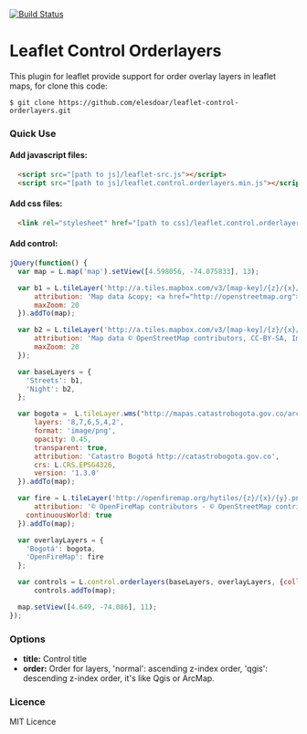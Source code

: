 [![Build Status](https://travis-ci.org/elesdoar/leaflet-control-orderlayers.png?branch=master)](https://travis-ci.org/elesdoar/leaflet-control-orderlayers)

Leaflet Control Orderlayers
===========================

This plugin for leaflet provide support for order overlay layers in leaflet maps, for clone this code:

```
$ git clone https://github.com/elesdoar/leaflet-control-orderlayers.git
```
### Quick Use

#### Add javascript files:

```html
  <script src="[path to js]/leaflet-src.js"></script>
  <script src="[path to js]/leaflet.control.orderlayers.min.js"></script>
```

#### Add css files:

```html
  <link rel="stylesheet" href="[path to css]/leaflet.control.orderlayers.css" />
```

#### Add control:

```js
jQuery(function() {
  var map = L.map('map').setView([4.598056, -74.075833], 13);

  var b1 = L.tileLayer('http://a.tiles.mapbox.com/v3/[map-key]/{z}/{x}/{y}.png', {
      attribution: 'Map data &copy; <a href="http://openstreetmap.org">OpenStreetMap</a> contributors, <a href="http://creativecommons.org/licenses/by-sa/2.0/">CC-BY-SA</a>, Imagery © <a href="http://mapbox.com">Mapbox</a>',
      maxZoom: 20
  }).addTo(map);

  var b2 = L.tileLayer('http://a.tiles.mapbox.com/v3/[map-key]/{z}/{x}/{y}.png', {
      attribution: 'Map data © OpenStreetMap contributors, CC-BY-SA, Imagery © Mapbox',
      maxZoom: 20
  });

  var baseLayers = {
    'Streets': b1,
    'Night': b2,
  };

  var bogota =  L.tileLayer.wms("http://mapas.catastrobogota.gov.co/arcgiswsh/Mapa_Referencia/Mapa_referencia/MapServer/WMSServer", {
      layers: '8,7,6,5,4,2',
      format: 'image/png',
      opacity: 0.45,
      transparent: true,
      attribution: 'Catastro Bogotá http://catastrobogota.gov.co',
      crs: L.CRS.EPSG4326,
      version: '1.3.0'
  }).addTo(map);

  var fire = L.tileLayer('http://openfiremap.org/hytiles/{z}/{x}/{y}.png', {
      attribution: '© OpenFireMap contributors - © OpenStreetMap contributors',
    continuousWorld: true
  }).addTo(map);

  var overlayLayers = {
    'Bogotá': bogota,
    'OpenFireMap': fire
  };

  var controls = L.control.orderlayers(baseLayers, overlayLayers, {collapsed: false});
      controls.addTo(map);

  map.setView([4.649, -74.086], 11);
});
```

### Options

+ **title:** Control title
+ **order:** Order for layers, 'normal': ascending z-index order, 'qgis': descending z-index order, it's like Qgis or ArcMap.

### Licence

MIT Licence
